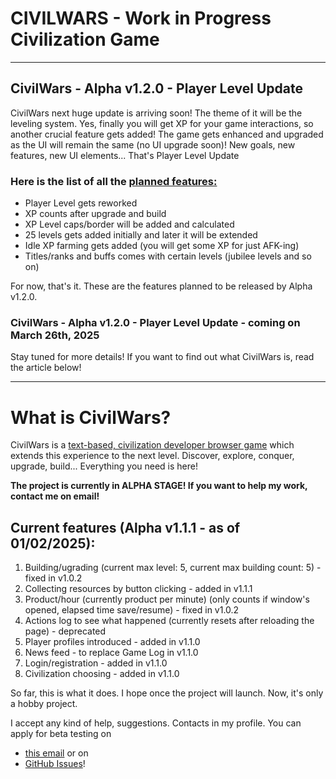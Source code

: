 # CIVILWARS - Work in Progress Civilization Game

---
## CivilWars - Alpha v1.2.0 - Player Level Update

CivilWars next huge update is arriving soon! The theme of it will be the leveling system.
Yes, finally you will get XP for your game interactions, so another crucial feature gets added!
The game gets enhanced and upgraded as the UI will remain the same (no UI upgrade soon)!
New goals, new features, new UI elements... That's Player Level Update

### Here is the list of all the <ins>planned features:</ins>

* Player Level gets reworked
* XP counts after upgrade and build
* XP Level caps/border will be added and calculated
* 25 levels gets added initially and later it will be extended
* Idle XP farming gets added (you will get some XP for just AFK-ing)
* Titles/ranks and buffs comes with certain levels (jubilee levels and so on)

For now, that's it. These are the features planned to be released by Alpha v1.2.0.

### CivilWars - Alpha v1.2.0 - Player Level Update - coming on March 26th, 2025

Stay tuned for more details!
If you want to find out what CivilWars is, read the article below!

---
# What is CivilWars?

CivilWars is a <ins>text-based, civilization developer browser game</ins> which
extends this experience to the next level.
Discover, explore, conquer, upgrade, build... Everything you need is here!

<b>The project is currently in ALPHA STAGE! If you want to help my work, contact me on email!</b>

## Current features (Alpha v1.1.1 - as of 01/02/2025):
1. Building/ugrading (current max level: 5, current max building count: 5) - fixed in v1.0.2
2. Collecting resources by button clicking - added in v1.1.1
3. Product/hour (currently product per minute) (only counts if window's opened, elapsed time save/resume) - fixed in v1.0.2
4. Actions log to see what happened (currently resets after reloading the page) - deprecated
5. Player profiles introduced - added in v1.1.0
6. News feed - to replace Game Log in v1.1.0
7. Login/registration - added in v1.1.0
8. Civilization choosing - added in v1.1.0

So far, this is what it does.
I hope once the project will launch. Now, it's only a hobby project.

I accept any kind of help, suggestions. Contacts in my profile.
You can apply for beta testing on
  * <a href="mailto:dave36summer@gmail.com?subject=Application%20for%20beta%20testing">this email</a> or on
  * <a href="https://github.com/CivilWarsTester/civilwars-betatester/issues">GitHub Issues</a>!
